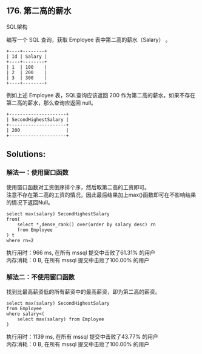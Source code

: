 ## 176. 第二高的薪水
SQL架构

编写一个 SQL 查询，获取 Employee 表中第二高的薪水（Salary） 。
```
+----+--------+
| Id | Salary |
+----+--------+
| 1  | 100    |
| 2  | 200    |
| 3  | 300    |
+----+--------+
```
例如上述 Employee 表，SQL查询应该返回 200 作为第二高的薪水。如果不存在第二高的薪水，那么查询应返回 null。
```
+---------------------+
| SecondHighestSalary |
+---------------------+
| 200                 |
+---------------------+
```

## Solutions:
### 解法一：使用窗口函数
使用窗口函数对工资倒序排个序，然后取第二高的工资即可。<br>
注意不存在第二高的工资的情况，因此最后结果加上max()函数即可在不影响结果的情况下返回Null。
```
select max(salary) SecondHighestSalary 
from(
    select *,dense_rank() over(order by salary desc) rn
    from Employee
) t 
where rn=2
```
执行用时：966 ms, 在所有 mssql 提交中击败了61.31% 的用户<br>
内存消耗：0 B, 在所有 mssql 提交中击败了100.00% 的用户

### 解法二：不使用窗口函数
找到比最高薪资低的所有薪资中的最高薪资，即为第二高的薪资。
```
select max(salary) SecondHighestSalary 
from Employee
where salary<(
    select max(salary) from Employee
)
```
执行用时：1139 ms, 在所有 mssql 提交中击败了43.77% 的用户<br>
内存消耗：0 B, 在所有 mssql 提交中击败了100.00% 的用户
